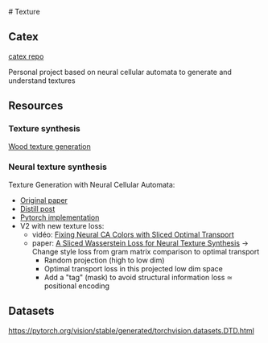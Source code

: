 # Texture

## Catex
[catex repo](https://github.com/magsenche/catex)

Personal project based on neural cellular automata to generate and understand textures

## Resources
### Texture synthesis
[Wood texture generation](http://www.cs.cornell.edu/projects/wood/simulating_the_structure_and_texture_of_solid_wood.pdf)

### Neural texture synthesis

Texture Generation with Neural Cellular Automata:

- [Original paper](https://arxiv.org/pdf/2105.07299.pdf)
- [Distill post](https://distill.pub/selforg/2021/textures/)
- [Pytorch implementation](https://colab.research.google.com/github/google-research/self-organising-systems/blob/master/notebooks/texture_nca_pytorch.ipynb)
- V2 with new texture loss:
  - vidéo: [Fixing Neural CA Colors with Sliced Optimal Transport ](https://www.youtube.com/watch?v=ZFYZFlY7lgI)
  - paper: [A Sliced Wasserstein Loss for Neural Texture Synthesis](https://arxiv.org/pdf/2006.07229.pdf)
    $\rightarrow$ Change style loss from gram matrix comparison to optimal transport
    - Random projection (high to low dim)
    - Optimal transport loss in this projected low dim space
    - Add a "tag" (mask) to avoid structural information loss $\simeq$ positional encoding

## Datasets
https://pytorch.org/vision/stable/generated/torchvision.datasets.DTD.html
